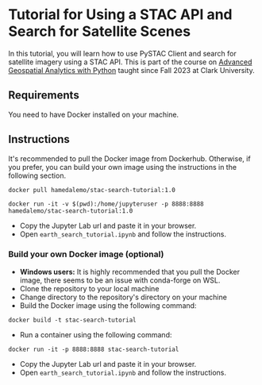 # Tutorial for Using a STAC API and Search for Satellite Scenes

In this tutorial, you will learn how to use PySTAC Client and search for satellite imagery using a STAC API. 
This is part of the course on [Advanced Geospatial Analytics with Python](https://hamedalemo.github.io/advanced-geo-python/intro.html) taught since Fall 2023 at Clark University. 


## Requirements

You need to have Docker installed on your machine. 

## Instructions

It's recommended to pull the Docker image from Dockerhub. Otherwise, if you prefer, you can build your own image using the instructions in the following section. 

```
docker pull hamedalemo/stac-search-tutorial:1.0
```
```
docker run -it -v $(pwd):/home/jupyteruser -p 8888:8888 hamedalemo/stac-search-tutorial:1.0
```

- Copy the Jupyter Lab url and paste it in your browser. 
- Open `earth_search_tutorial.ipynb` and follow the instructions. 

### Build your own Docker image (optional)

- **Windows users:** It is highly recommended that you pull the Docker image, there seems to be an issue with conda-forge on WSL. 
- Clone the repository to your local machine
- Change directory to the repository's directory on your machine
- Build the Docker image using the following command:
```
docker build -t stac-search-tutorial 
```
- Run a container using the following command:
```
docker run -it -p 8888:8888 stac-search-tutorial
```
- Copy the Jupyter Lab url and paste it in your browser. 
- Open `earth_search_tutorial.ipynb` and follow the instructions. 
